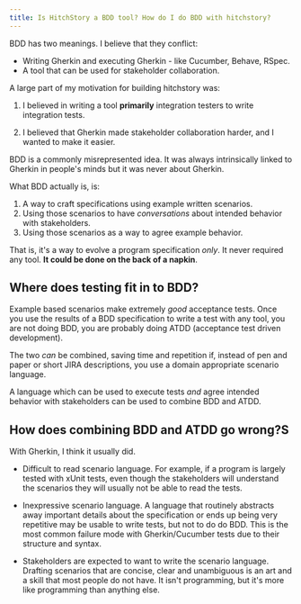 ```yaml
---
title: Is HitchStory a BDD tool? How do I do BDD with hitchstory? 
---
```


BDD has two meanings. I believe that they conflict:

* Writing Gherkin and executing Gherkin - like Cucumber, Behave, RSpec.
* A tool that can be used for stakeholder collaboration.

A large part of my motivation for building hitchstory was:

1. I believed in writing a tool **primarily** integration testers to write integration tests.

2. I believed that Gherkin made stakeholder collaboration harder, and I wanted to make it easier.

BDD is a commonly misrepresented idea. It was always intrinsically linked to Gherkin in people's minds but it was never about Gherkin.

What BDD actually is, is:

1. A way to craft specifications using example written scenarios.
2. Using those scenarios to have *conversations* about intended behavior with stakeholders.
3. Using those scenarios as a way to agree example behavior.

That is, it's a way to evolve a program specification *only*. It never required any tool. **It could be done on the back of a napkin**.


## Where does testing fit in to BDD?

Example based scenarios make extremely *good* acceptance tests. Once you use the results of a BDD specification to write a test with any tool, you are not doing BDD, you are probably doing ATDD (acceptance test driven development).

The two *can* be combined, saving time and repetition if, instead of pen and paper or short JIRA descriptions, you use a domain appropriate scenario language.

A language which can be used to execute tests *and* agree intended behavior with stakeholders can be used to combine BDD and ATDD.

## How does combining BDD and ATDD go wrong?S

With Gherkin, I think it usually did.

- Difficult to read scenario language. For example, if a program is largely tested with xUnit tests, even though the stakeholders will understand the scenarios they will usually not be able to read the tests.

- Inexpressive scenario language. A language that routinely abstracts away important details about the specification or ends up being very repetitive may be usable to write tests, but not to do do BDD. This is the most common failure mode with Gherkin/Cucumber tests due to their structure and syntax.

- Stakeholders are expected to want to write the scenario language. Drafting scenarios that are concise, clear and unambiguous is an art and a skill that most people do not have. It isn't programming, but it's more like programming than anything else.
